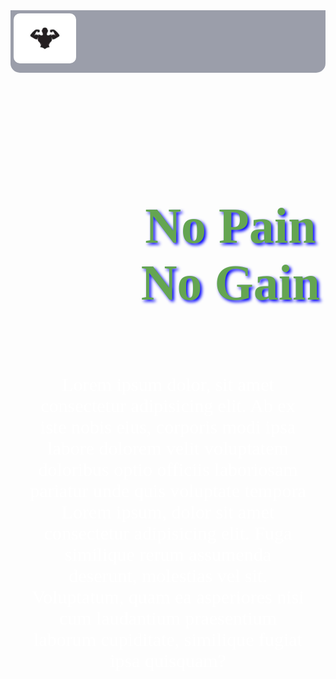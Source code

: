 <!DOCTYPE html>
<html lang="en">
<head>
    <meta charset="UTF-8">
    <meta http-equiv="X-UA-Compatible" content="IE=edge">
    <meta name="viewport" content="width=device-width, initial-scale=1.0">
    <title>Gym Website</title>
    <link rel="StyleSheet" href="./Resources/Style.css" >
    <link rel="preconnect" href="https://fonts.googleapis.com">
<link rel="preconnect" href="https://fonts.gstatic.com" crossorigin>
<link href="https://fonts.googleapis.com/css2?family=Dancing+Script:wght@500&family=Fjalla+One&family=Indie+Flower&family=Permanent+Marker&display=swap" rel="stylesheet"> 

<style>
    *{
    margin:0;
}
.header{
    background-image: url("./Gymnasium.jpg");
    background-repeat:no-repeat;
    height:100vh;
 }
img{
    height: 80px;
    width: 100px;
    border-radius: 10px;
    margin: 5px 0 0 5px;
}
.navbar{
    display:flex;
    justify-content: space-between;
    height: 100px;
    background-color: rgba(115, 119, 136, 0.7);
    border-bottom-left-radius: 15px;
    border-bottom-right-radius: 15px;
    
}
.menu{
    margin:10px 0 0 1000px;
    
}
.menu ul li{
    display: inline-block;
    margin: 25px 0 0 0;
    
}
a{
    margin: 10px 10px 0 0 ;
    font-size: 30px;
    color: rgb(100, 9, 9);
    text-decoration: none;
}
a:hover{
    color: rgb(11, 165, 62);
    
}
.btn{
    border: 2px solid;
    height: 50px;
    width:150px;
    text-align: center;
    padding: 10px 5px 10px 5px;
    margin:25px 30px 0 0;
    border-radius: 5px;
    background-color: burlywood;
    font-size: 20px;
}
.btn:hover{
    background-color: coral;
    color: blue;
    cursor: pointer;
    box-shadow: 3px 3px 5px blue ; 
}
h1{
    font-size: 80px;
    font-weight: 50px;
    color: rgb(100, 165, 81);
    margin: 200px 0 0 200px;
    font-family: 'Indie Flower', cursive;
    text-shadow: 3px 3px 5px blue ;
}
p{
   text-align: center;
   font-size: 30px;
   color: white;
   margin: 100px 30px 0 30px;
   font-family: 'Dancing Script', cursive;
}
.btn_learn{
    margin: 50px 0 0 900px;
    padding: 10px 10px;
    font-size: 20px;
    border-radius: 10px;
    background-color: darkgoldenrod;

}
.btn_learn:hover{
   background-color: burlywood;
   box-shadow: 3px 3px 5px blue ; 
}
</style>
</head>
<body>
    <header class = "header">
        <div class="navbar">
            <img src="./gym.jpeg">
            <div class="menu">
            <ul >
                <li><a href="#"> Home</a></li>
                <li><a href="#">About</a></li>
                <li><a href="#">Service</a></li>
                <li><a href="#">Contact</a></li>
            </ul>
            </div>
            <Button class="btn">
                Enroll Now
            </Button>
        </div>
        <h1>No Pain No Gain</h1>
        <p>
            Lorem ipsum dolor, sit amet consectetur adipisicing elit. Ab ex iste nobis eius, corporis modi ipsa labore dolorem velit voluptatem doloribus optio officiis laboriosam pariatur unde quis voluptate tempora
            Lorem ipsum, dolor sit amet consectetur adipisicing elit. Fuga similique rerum assumenda deserunt, molestias vel sit. Voluptatum, quam ea asperiores nisi cum laudantium praesentium laborum cupiditate, similique fugiat ipsa quisquam?
        </p>
        <button class="btn_learn"> Learn More </button>
    </header>
</body>
</html>
